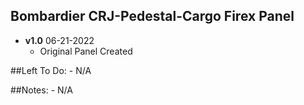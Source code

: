 ## Bombardier CRJ-Pedestal-Cargo Firex Panel
- **v1.0** 06-21-2022
    - Original Panel Created


##Left To Do:
    - N/A
	
##Notes:
    - N/A